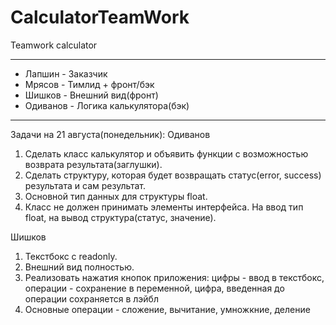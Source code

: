 # CalculatorTeamWork
Teamwork calculator

***********************************
* Лапшин - Заказчик
* Мрясов - Тимлид + фронт/бэк
* Шишков - Внешний вид(фронт)
* Одиванов - Логика калькулятора(бэк)
***********************************


Задачи на 21 августа(понедельник):
Одиванов
1. Сделать класс калькулятор и объявить функции с возможностью возврата результата(заглушки).
2. Сделать структуру, которая будет возвращать статус(error, success) результата и сам результат.
3. Основной тип данных для структуры float.
4. Класс не должен принимать элементы интерфейса. На ввод тип float, на вывод структура(статус, значение).

Шишков
1. Текстбокс с readonly.
2. Внешний вид полностью.
3. Реализовать нажатия кнопок приложения: цифры - ввод в текстбокс, операции - сохранение в переменной, цифра, введенная до операции сохраняется в лэйбл
4. Основные операции - сложение, вычитание, умножкние, деление
